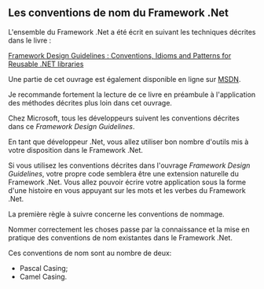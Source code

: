 ## Les conventions de nom du Framework .Net

L'ensemble du Framework .Net a été écrit en suivant les techniques décrites dans le livre : 

[Framework Design Guidelines : Conventions, Idioms and Patterns for Reusable .NET libraries](https://www.amazon.fr/Framework-Design-Guidelines-Conventions-Libraries/dp/0321545613)

Une partie de cet ouvrage est également disponible en ligne sur [MSDN](https://msdn.microsoft.com/en-us/library/ms229042.aspx).

Je recommande fortement la lecture de ce livre en préambule à l'application des méthodes décrites plus loin dans cet ouvrage.

Chez Microsoft, tous les développeurs suivent les conventions décrites dans ce *Framework Design Guidelines*.

En tant que développeur .Net, vous allez utiliser bon nombre d'outils mis à votre disposition dans le Framework .Net.

Si vous utilisez les conventions décrites dans l'ouvrage *Framework Design Guidelines*, votre propre code semblera être une extension naturelle du Framework .Net. Vous allez pouvoir écrire votre application sous la forme d'une histoire en vous appuyant sur les mots et les verbes du Framework .Net.

La première règle à suivre concerne les conventions de nommage.

Nommer correctement les choses passe par la connaissance et la mise en pratique des conventions de nom existantes dans le Framework .Net.

Ces conventions de nom sont au nombre de deux: 
* Pascal Casing;
* Camel Casing.